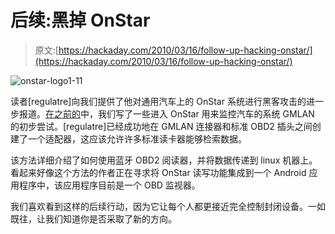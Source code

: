 # 后续:黑掉 OnStar

> 原文:[https://hackaday.com/2010/03/16/follow-up-hacking-onstar/](https://hackaday.com/2010/03/16/follow-up-hacking-onstar/)

![](../Images/5eda6636ac3bbbdedceb03e2a4983005.png "onstar-logo1-11")

读者[regulatre]向我们提供了他对通用汽车上的 OnStar 系统进行黑客攻击的进一步报道。[在之前的](http://hackaday.com/2009/12/26/hacking-the-onstar-gps-v2/)中，我们写了一些进入 OnStar 用来监控汽车的系统 GMLAN 的初步尝试。[regulatre]已经成功地在 GMLAN 连接器和标准 OBD2 插头之间创建了一个适配器，这应该允许许多标准读卡器能够检索数据。

该方法详细介绍了如何使用蓝牙 OBD2 阅读器，并将数据传递到 linux 机器上。看起来好像这个方法的作者正在寻求将 OnStar 读写功能集成到一个 Android 应用程序中，该应用程序目前是一个 OBD 监视器。

我们喜欢看到这样的后续行动，因为它让每个人都更接近完全控制封闭设备。一如既往，让我们知道你是否采取了新的方向。